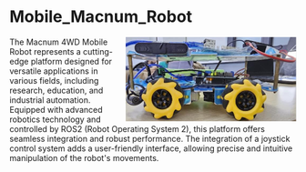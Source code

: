 # **Mobile_Macnum_Robot**
<img src="Images/Mecanumrobot.png" alt="mecanumrobot X4" width="300" align="right" caption="MecanumRobot"/>

The Macnum 4WD Mobile Robot represents a cutting-edge platform designed for versatile applications in various fields, including research, education, and industrial automation. Equipped with advanced robotics technology and controlled by ROS2 (Robot Operating System 2), this platform offers seamless integration and robust performance. The integration of a joystick control system adds a user-friendly interface, allowing precise and intuitive manipulation of the robot's movements.
